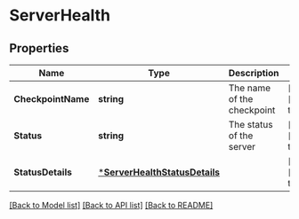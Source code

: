 # ServerHealth

## Properties
Name | Type | Description | Notes
------------ | ------------- | ------------- | -------------
**CheckpointName** | **string** | The name of the checkpoint | [optional] [default to null]
**Status** | **string** | The status of the server | [optional] [default to null]
**StatusDetails** | [***ServerHealthStatusDetails**](ServerHealth_StatusDetails.md) |  | [optional] [default to null]

[[Back to Model list]](../README.md#documentation-for-models) [[Back to API list]](../README.md#documentation-for-api-endpoints) [[Back to README]](../README.md)


